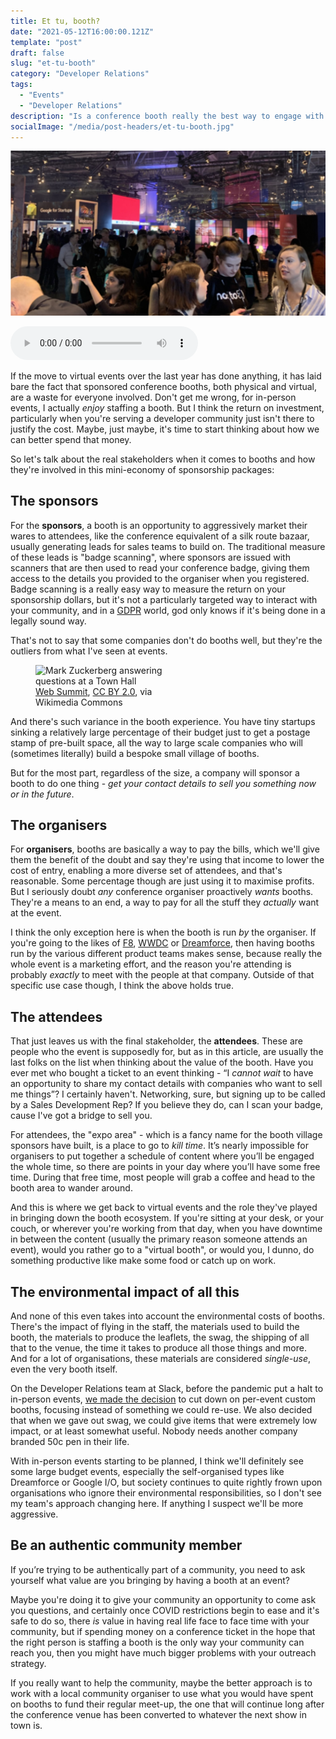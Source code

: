 ```yaml
---
title: Et tu, booth?
date: "2021-05-12T16:00:00.121Z"
template: "post"
draft: false
slug: "et-tu-booth"
category: "Developer Relations"
tags:
  - "Events"
  - "Developer Relations"
description: "Is a conference booth really the best way to engage with developers? And if it isn't, why do we spend so much time and money on them?"
socialImage: "/media/post-headers/et-tu-booth.jpg"
---
```


![Attendees at a conference](/media/post-headers/et-tu-booth.jpg)

<audio controls src="https://anchor.fm/s/57ec5b10/podcast/play/33309726/https%3A%2F%2Fd3ctxlq1ktw2nl.cloudfront.net%2Fstaging%2F2021-4-11%2F7ae0397d-fe1f-1a90-0da6-36d494bc5ecc.mp3" preload="metadata" onplay="logPlay('et-tu-booth')"></audio>

If the move to virtual events over the last year has done anything, it has laid bare the fact that sponsored conference booths, both physical and virtual, are a waste for everyone involved. Don't get me wrong, for in-person events, I actually _enjoy_ staffing a booth. But I think the return on investment, particularly when you're serving a developer community just isn't there to justify the cost. Maybe, just maybe, it's time to start thinking about how we can better spend that money.

So let's talk about the real stakeholders when it comes to booths and how they're involved in this mini-economy of sponsorship packages:

## The sponsors
For the **sponsors**, a booth is an opportunity to aggressively market their wares to attendees, like the conference equivalent of a silk route bazaar, usually generating leads for sales teams to build on. The traditional measure of these leads is "badge scanning", where sponsors are issued with scanners that are then used to read your conference badge, giving them access to the details you provided to the organiser when you registered. Badge scanning is a really easy way to measure the return on your sponsorship dollars, but it's not a particularly targeted way to interact with your community, and in a [GDPR](https://en.wikipedia.org/wiki/General_Data_Protection_Regulation) world, god only knows if it's being done in a legally sound way.

That's not to say that some companies don't do booths well, but they're the outliers from what I've seen at events.

<figure class="float-right" style="width: 240px">
	<img src="https://upload.wikimedia.org/wikipedia/commons/7/73/Web_Summit_2018_-_Alpha_Startup_Booths_-_Day_1%2C_November_6_SAM_9236_%2844833164475%29.jpg" alt="Mark Zuckerberg answering questions at a Town Hall">
	<figcaption><a href="https://commons.wikimedia.org/wiki/File:Web_Summit_2018_-_Alpha_Startup_Booths_-_Day_1,_November_6_SAM_9236_(44833164475).jpg">Web Summit</a>, <a href="https://creativecommons.org/licenses/by/2.0">CC BY 2.0</a>, via Wikimedia Commons</figcaption>
</figure>

And there's such variance in the booth experience. You have tiny startups sinking a relatively large percentage of their budget just to get a postage stamp of pre-built space, all the way to large scale companies who will (sometimes literally) build a bespoke small village of booths.

But for the most part, regardless of the size, a company will sponsor a booth to do one thing - _get your contact details to sell you something now or in the future_.

## The organisers
For **organisers**, booths are basically a way to pay the bills, which we'll give them the benefit of the doubt and say they're using that income to lower the cost of entry, enabling a more diverse set of attendees, and that's reasonable. Some percentage though are just using it to maximise profits. But I seriously doubt *any* conference organiser proactively *wants* booths. They're a means to an end, a way to pay for all the stuff they *actually* want at the event.

I think the only exception here is when the booth is run _by_ the organiser. If you're going to the likes of [F8](https://developers.facebook.com/f8/), [WWDC](https://developer.apple.com/wwdc/) or [Dreamforce](https://www.salesforce.com/dreamforce/), then having booths run by the various different product teams makes sense, because really the whole event is a marketing effort, and the reason you're attending is probably _exactly_ to meet with the people at that company. Outside of that specific use case though, I think the above holds true.

## The attendees
That just leaves us with the final stakeholder, the **attendees**. These are people who the event is supposedly for, but as in this article, are usually the last folks on the list when thinking about the value of the booth. Have you ever met who bought a ticket to an event thinking - “I _cannot wait_ to have an opportunity to share my contact details with companies who want to sell me things”? I certainly haven't. Networking, sure, but signing up to be called by a Sales Development Rep? If you believe they do, can I scan your badge, cause I've got a bridge to sell you.

For attendees, the "expo area" - which is a fancy name for the booth village sponsors have built, is a place to go to _kill time_. It’s nearly impossible for organisers to put together a schedule of content where you’ll be engaged the whole time, so there are points in your day where you’ll have some free time. During that free time, most people will grab a coffee and head to the booth area to wander around.

And this is where we get back to virtual events and the role they've played in bringing down the booth ecosystem. If you're sitting at your desk, or your couch, or wherever you're working from that day, when you have downtime in between the content (usually the primary reason someone attends an event), would you rather go to a "virtual booth", or would you, I dunno, do something productive like make some food or catch up on work.

## The environmental impact of all this

And none of this even takes into account the environmental costs of booths. There's the impact of flying in the staff, the materials used to build the booth, the materials to produce the leaflets, the swag, the shipping of all that to the venue, the time it takes to produce all those things and more. And for a lot of organisations, these materials are considered _single-use_, even the very booth itself.

On the Developer Relations team at Slack, before the pandemic put a halt to in-person events, [we made the decision](https://medium.com/@beardigsit/toward-carbon-neutral-developer-relations-24f013babc7a) to cut down on per-event custom booths, focusing instead of something we could re-use. We also decided that when we gave out swag, we could give items that were extremely low impact, or at least somewhat useful. Nobody needs another company branded 50c pen in their life.

With in-person events starting to be planned, I think we'll definitely see some large budget events, especially the self-organised types like Dreamforce or Google I/O, but society continues to quite rightly frown upon organisations who ignore their environmental responsibilities, so I don't see my team's approach changing here. If anything I suspect we'll be more aggressive.

## Be an authentic community member
If you’re trying to be authentically part of a community, you need to ask yourself what value are you bringing by having a booth at an event?

Maybe you're doing it to give your community an opportunity to come ask you questions, and certainly once COVID restrictions begin to ease and it's safe to do so, there _is_ value in having real life face to face time with your community, but if spending money on a conference ticket in the hope that the right person is staffing a booth is the only way your community can reach you, then you might have much bigger problems with your outreach strategy.

If you really want to help the community, maybe the better approach is to work with a local community organiser to use what you would have spent on booths to fund their regular meet-up, the one that will continue long after the conference venue has been converted to whatever the next show in town is.
